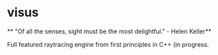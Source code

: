 # visus
** "Of all the senses, sight must be the most delightful." - Helen Keller**

Full featured raytracing engine from first principles in C++ (in progress.
